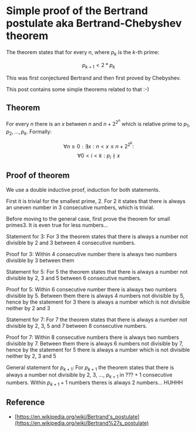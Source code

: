 # Simple proof of the Bertrand postulate aka Bertrand-Chebyshev theorem

The theorem states that for every n, where $p_k$ is the $k$-th prime:

$$p_{k + 1} < 2 * p_k$$

This was first conjectured Bertrand and then first proved by Chebyshev. 

This post contains some simple theorems related to that :-)

## Theorem

For every $n$ there is an $x$ between $n$ and $n + 2^{2^n}$ which is 
relative prime to $p_1, p_2, ..., p_k$. Formally:

$$
 \forall n  \geq 0: \exists x: n < x \leqslant n + 2^{2^k}:  
$$
$$
 \forall 0 < i < k: p_i \nmid x 
$$

## Proof of theorem

We use a double inductive proof, induction for both statements. 

First it is trivial for the smallest prime, $2$. For $2$ it states that there is always 
an uneven number in $3$ consecutive numbers, which is trivial.

Before moving to the general case, first prove the theorem for small primes$3$. It is even true for less numbers...

Statement for $3$: For $3$ the theorem states that there is always a number not divisible by $2$ and $3$ between $4$ consecutive numbers. 

Proof for $3$: Within $4$ consecutive number there is always two numbers divisible by $3$ between them

Statement for $5$: For $5$ the theorem states that there is always a number not divisible by $2$, $3$ and $5$ between $6$ consecutive numbers. 

Proof for $5$: Within $6$ consecutive number there is always two numbers divisible by $5$. Between them there is always $4$ numbers not divisible by $5$, hence by the statement for $3$ there is always a number which is not divisible neither by $2$ and $3$

Statement for $7$: For $7$ the theorem states that there is always a number not divisible by $2$, $3$, $5$ and $7$ between $8$ consecutive numbers. 

Proof for $7$: Within $8$ consecutive numbers there is always two numbers divisible by $7$. Between them there is always $6$ numbers not divisible by $7$, hence by the statement for $5$ there is always a number which is not divisible neither by $2$, $3$ and $5$

General statement for $p_{k+1}$: For $p_{k+1}$ the theorem states that there is always a number not divisible by $2$, $3$, ..., $p_{k+1}$ in $??? + 1$ consecutive numbers. Within $p_{k+1} + 1$ numbers theres is always $2$ numbers... HUHHH

## Reference

- [https://en.wikipedia.org/wiki/Bertrand's_postulate](https://en.wikipedia.org/wiki/Bertrand%27s_postulate)

